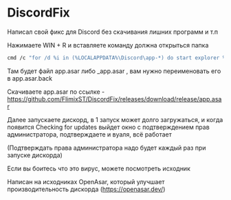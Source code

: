 # DiscordFix

Написал свой фикс для Discord без скачивания лишних программ и т.п

Нажимаете WIN + R и вставляете команду должна открыться папка
```bash
cmd /c "for /d %i in (%LOCALAPPDATA%\Discord\app-*) do start explorer %i\resources"
```

Там будет файл app.asar либо _app.asar , вам нужно переименовать его в app.asar.back

Скачиваете app.asar по ссылке - https://github.com/FlimixST/DiscordFix/releases/download/release/app.asar

Далее запускаете дискорд, в 1 запуск может долго загружаться, и когда появится Checking for updates выйдет окно с подтверждением прав администратора, подтверждаете и вуаля, всё работает

(Подтверждать права администратора надо будет каждый раз при запуске дискорда)

Если вы боитесь что это вирус, можете посмотреть исходник


Написан на исходниках OpenAsar, который улучшает производительность дискорда (https://openasar.dev/)

